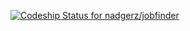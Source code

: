 [ ![Codeship Status for nadgerz/jobfinder](https://www.codeship.io/projects/bc0f2d80-27bb-0132-47d7-7628b88c24f3/status)](https://www.codeship.io/projects/37816)
